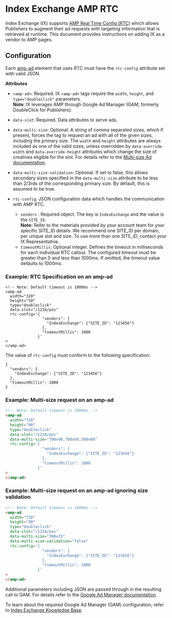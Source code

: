 <!---
Copyright 2016 The AMP HTML Authors. All Rights Reserved.

Licensed under the Apache License, Version 2.0 (the "License");
you may not use this file except in compliance with the License.
You may obtain a copy of the License at

      http://www.apache.org/licenses/LICENSE-2.0

Unless required by applicable law or agreed to in writing, software
distributed under the License is distributed on an "AS-IS" BASIS,
WITHOUT WARRANTIES OR CONDITIONS OF ANY KIND, either express or implied.
See the License for the specific language governing permissions and
limitations under the License.
-->

# Index Exchange AMP RTC

Index Exchange (IX) supports
[AMP Real Time Config (RTC)](https://github.com/ampproject/amphtml/blob/master/extensions/amp-a4a/rtc-publisher-implementation-guide.md)
which allows Publishers to augment their ad requests with targeting information
that is retrieved at runtime. This document provides instructions on adding IX
as a vendor to AMP pages.

## Configuration

Each [amp-ad](https://amp.dev/documentation/components/amp-ad/) element that
uses RTC must have the `rtc-config` attribute set with valid JSON.

**Attributes**

- `<amp-ad>`: Required. IX `<amp-ad>` tags require the `width`, `height`, and
  `type="doubleclick"` parameters.</br> **Note**: IX leverages AMP through
  Google Ad Manager (GAM, formerly DoubleClick for Publishers).

- `data-slot`: Required. Data attributes to serve ads.

- `data-multi-size`: Optional. A string of comma separated sizes, which if
  present, forces the tag to request an ad with all of the given sizes,
  including the primary size. The `width` and `height` attributes are always
  included as one of the valid sizes, unless overridden by `data-override-width`
  and `data-override-height` attributes which change the size of creatives
  eligible for the slot. For details refer to the
  [Multi-size Ad documentation](https://github.com/ampproject/amphtml/blob/master/extensions/amp-ad-network-doubleclick-impl/multi-size.md).

- `data-multi-size-validation`: Optional. If set to false, this allows secondary
  sizes specified in the `data-multi-size` attribute to be less than 2/3rds of
  the corresponding primary size. By default, this is assumed to be true.

- `rtc-config`: JSON configuration data which handles the communication with AMP
  RTC.
  - `vendors` : Required object. The key is `IndexExchange` and the value is the
    `SITE_ID`.</br> **Note:** Refer to the materials provided by your account
    team for your specific SITE_ID details. We recommend one SITE_ID per domain,
    per unique slot and size. To use more than one SITE_ID, contact your IX
    Representative.
  - `timeoutMillis`: Optional integer. Defines the timeout in milliseconds for
    each individual RTC callout. The configured timeout must be greater than 0
    and less than 1000ms. If omitted, the timeout value defaults to 1000ms.

### Example: RTC Specification on an amp-ad

```
<!-- Note: Default timeout is 1000ms -->
<amp-ad
  width="320"
  height="50"
  type="doubleclick"
  data-slot="/1234/pos"
  rtc-config='{
                "vendors": {
                  "IndexExchange": {"SITE_ID": "123456"}
                },
                "timeoutMillis": 1000
              }'
>
</amp-ad>
```

The value of `rtc-config` must conform to the following specification:

```
{
  "vendors": {
    "IndexExchange": {"SITE_ID": "123456"}
  },
  "timeoutMillis": 1000
}
```

### Example: Multi-size request on an amp-ad

```html
<!-- Note: Default timeout is 1000ms -->
<amp-ad
  width="728"
  height="90"
  type="doubleclick"
  data-slot="/1234/pos"
  data-multi-size="700x90,700x60,500x60"
  rtc-config='{
                "vendors": {
                  "IndexExchange": {"SITE_ID": "123456"}
                },
                "timeoutMillis": 1000
              }'
>
</amp-ad>
```

### Example: Multi-size request on an amp-ad ignoring size validation

```html
<!-- Note: Default timeout is 1000ms -->
<amp-ad
  width="728"
  height="90"
  type="doubleclick"
  data-slot="/1234/pos"
  data-multi-size="300x25"
  data-multi-size-validation="false"
  rtc-config='{
                "vendors": {
                  "IndexExchange": {"SITE_ID": "123456"}
                },
                "timeoutMillis": 1000
              }'
>
</amp-ad>
```

Additional parameters including JSON are passed through in the resulting call to
GAM. For details refer to the
[Google Ad Manager documentation](https://github.com/ampproject/amphtml/blob/master/extensions/amp-ad-network-doubleclick-impl/amp-ad-network-doubleclick-impl-internal.md).

To learn about the required Google Ad Manager (GAM) configuration, refer to
[Index Exchange Knowledge Base](https://kb.indexexchange.com/Mobile/About_AMP.htm).
